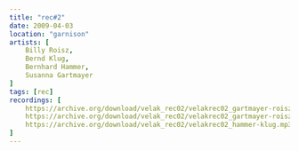 ```yaml
---
title: "rec#2"
date: 2009-04-03
location: "garnison"
artists: [
    Billy Roisz,
    Bernd Klug,
    Bernhard Hammer,
    Susanna Gartmayer
]
tags: [rec]
recordings: [
    https://archive.org/download/velak_rec02/velakrec02_gartmayer-roisz.mp3,
    https://archive.org/download/velak_rec02/velakrec02_gartmayer-roisz_vbr.mp3,
    https://archive.org/download/velak_rec02/velakrec02_hammer-klug.mp3
]
---
```

